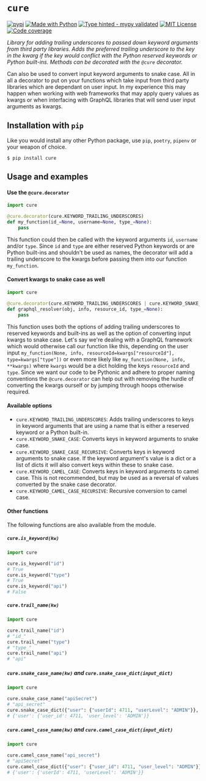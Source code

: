 # `cure`
[![pypi](https://badge.fury.io/py/cure.svg)](https://pypi.python.org/pypi/cure/)
[![Made with Python](https://img.shields.io/pypi/pyversions/cure)](https://www.python.org/)
[![Type hinted - mypy validated](https://img.shields.io/badge/typehinted-yes-teal)](https://github.com/kalaspuff/cure)
[![MIT License](https://img.shields.io/github/license/kalaspuff/cure.svg)](https://github.com/kalaspuff/cure/blob/master/LICENSE)
[![Code coverage](https://codecov.io/gh/kalaspuff/cure/branch/master/graph/badge.svg)](https://codecov.io/gh/kalaspuff/cure/tree/master/cure)

*Library for adding trailing underscores to passed down keyword arguments from third party libraries. Adds the preferred trailing underscore to the key in the kwarg if the key would conflict with the Python reserved keywords or Python built-ins. Methods can be decorated with the `@cure` decorator.*

Can also be used to convert input keyword arguments to snake case. All in all a decorator to put on your functions which take input from third party libraries which are dependant on user input. In my experience this may happen when working with web frameworks that may apply query values as kwargs or when interfacing with GraphQL libraries that will send user input arguments as kwargs.


## Installation with `pip`
Like you would install any other Python package, use `pip`, `poetry`, `pipenv` or your weapon of choice.
```
$ pip install cure
```


## Usage and examples

#### Use the `@cure.decorator`

```python
import cure

@cure.decorator(cure.KEYWORD_TRAILING_UNDERSCORES)
def my_function(id_=None, username=None, type_=None):
    pass
```

This function could then be called with the keyword arguments `id`, `username` and/or `type`. Since `id` and `type` are either reserved Python keywords or are Python built-ins and shouldn't be used as names, the decorator will add a trailing underscore to the kwargs before passing them into our function `my_function`.

#### Convert kwargs to snake case as well

```python
import cure

@cure.decorator(cure.KEYWORD_TRAILING_UNDERSCORES | cure.KEYWORD_SNAKE_CASE_RECURSIVE)
def graphql_resolver(obj, info, resource_id, type_=None):
    pass
```

This function uses both the options of adding trailing underscores to reserved keywords and built-ins as well as the option of converting input kwargs to snake case. Let's say we're dealing with a GraphQL framework which would otherwise call our function like this, depending on the user input `my_function(None, info, resourceId=kwargs["resourceId"], type=kwargs["type"])` or even more likely like `my_function(None, info, **kwargs)` where `kwargs` would be a dict holding the keys `resourceId` and `type`. Since we want our code to be Pythonic and adhere to proper naming conventions the `@cure.decorator` can help out with removing the hurdle of converting the kwargs ourself or by jumping through hoops otherwise required.

#### Available options
* `cure.KEYWORD_TRAILING_UNDERSCORES`: Adds trailing underscores to keys in keyword arguments that are using a name that is either a reserved keyword or a Python built-in.
* `cure.KEYWORD_SNAKE_CASE`: Converts keys in keyword arguments to snake case.
* `cure.KEYWORD_SNAKE_CASE_RECURSIVE`: Converts keys in keyword arguments to snake case. If the keyword argument's value is a dict or a list of dicts it will also convert keys within these to snake case.
* `cure.KEYWORD_CAMEL_CASE`: Converts keys in keyword arguments to camel case. This is not recommended, but may be used as a reversal of values converted by the snake case decorator.
* `cure.KEYWORD_CAMEL_CASE_RECURSIVE`: Recursive conversion to camel case.

#### Other functions
The following functions are also available from the module.

##### `cure.is_keyword(kw)`
```python
import cure

cure.is_keyword("id")  
# True
cure.is_keyword("type")  
# True
cure.is_keyword("api")  
# False
```

##### `cure.trail_name(kw)`
```python
import cure

cure.trail_name("id")  
# "id_"
cure.trail_name("type")  
# "type_"
cure.trail_name("api")  
# "api"
```

##### `cure.snake_case_name(kw)` and `cure.snake_case_dict(input_dict)`
```python
import cure

cure.snake_case_name("apiSecret")  
# "api_secret"
cure.snake_case_dict({"user": {"userId": 4711, "userLevel": "ADMIN"}}, recursive=True)
# {'user': {'user_id': 4711, 'user_level': 'ADMIN'}}
```

##### `cure.camel_case_name(kw)` and `cure.camel_case_dict(input_dict)`
```python
import cure

cure.camel_case_name("api_secret")  
# "apiSecret"
cure.camel_case_dict({"user": {"user_id": 4711, "user_level": "ADMIN"}}, recursive=True)
# {'user': {'userId': 4711, 'userLevel': 'ADMIN'}}
```
